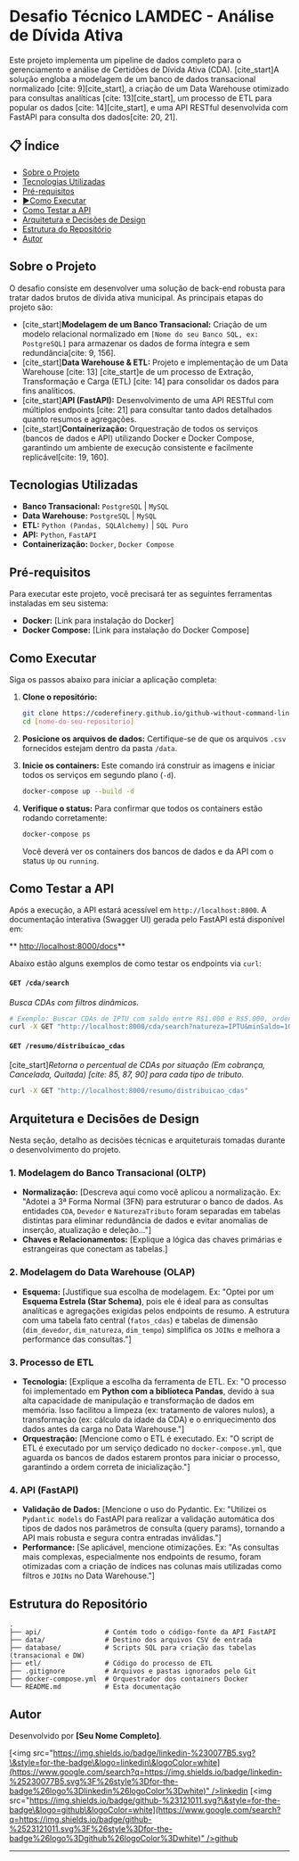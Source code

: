 # **Desafio Técnico LAMDEC - Análise de Dívida Ativa**

[](https://shields.io)

Este projeto implementa um pipeline de dados completo para o gerenciamento e análise de Certidões de Dívida Ativa (CDA). [cite\_start]A solução engloba a modelagem de um banco de dados transacional normalizado [cite: 9][cite\_start], a criação de um Data Warehouse otimizado para consultas analíticas [cite: 13][cite\_start], um processo de ETL para popular os dados [cite: 14][cite\_start], e uma API RESTful desenvolvida com FastAPI para consulta dos dados[cite: 20, 21].

## 📋 **Índice**

  * [Sobre o Projeto](https://www.google.com/search?q=%23-sobre-o-projeto)
  * [Tecnologias Utilizadas](https://www.google.com/search?q=%23-tecnologias-utilizadas)
  * [Pré-requisitos](https://www.google.com/search?q=%23-pr%C3%A9-requisitos)
  * [▶Como Executar](https://www.google.com/search?q=%23-como-executar)
  * [Como Testar a API](https://www.google.com/search?q=%23-como-testar-a-api)
  * [Arquitetura e Decisões de Design](https://www.google.com/search?q=%23%EF%B8%8F-arquitetura-e-decis%C3%B5es-de-design)
  * [Estrutura do Repositório](https://www.google.com/search?q=%23-estrutura-do-reposit%C3%B3rio)
  * [Autor](https://www.google.com/search?q=%23-autor)

##  **Sobre o Projeto**

O desafio consiste em desenvolver uma solução de back-end robusta para tratar dados brutos de dívida ativa municipal. As principais etapas do projeto são:

  * [cite\_start]**Modelagem de um Banco Transacional:** Criação de um modelo relacional normalizado em `[Nome do seu Banco SQL, ex: PostgreSQL]` para armazenar os dados de forma íntegra e sem redundância[cite: 9, 156].
  * [cite\_start]**Data Warehouse & ETL:** Projeto e implementação de um Data Warehouse [cite: 13] [cite\_start]e de um processo de Extração, Transformação e Carga (ETL) [cite: 14] para consolidar os dados para fins analíticos.
  * [cite\_start]**API (FastAPI):** Desenvolvimento de uma API RESTful com múltiplos endpoints [cite: 21] para consultar tanto dados detalhados quanto resumos e agregações.
  * [cite\_start]**Containerização:** Orquestração de todos os serviços (bancos de dados e API) utilizando Docker e Docker Compose, garantindo um ambiente de execução consistente e facilmente replicável[cite: 19, 160].

##  **Tecnologias Utilizadas**

  * **Banco Transacional:** `PostgreSQL` | `MySQL`
  * **Data Warehouse:** `PostgreSQL` | `MySQL`
  * **ETL:** `Python (Pandas, SQLAlchemy)` | `SQL Puro`
  * **API:** `Python`, `FastAPI`
  * **Containerização:** `Docker`, `Docker Compose`

##  **Pré-requisitos**

Para executar este projeto, você precisará ter as seguintes ferramentas instaladas em seu sistema:

  * **Docker:** [Link para instalação do Docker]
  * **Docker Compose:** [Link para instalação do Docker Compose]

##  **Como Executar**

Siga os passos abaixo para iniciar a aplicação completa:

1.  **Clone o repositório:**

    ```bash
    git clone https://coderefinery.github.io/github-without-command-line/doi/
    cd [nome-do-seu-repositorio]
    ```

2.  **Posicione os arquivos de dados:**
    Certifique-se de que os arquivos `.csv` fornecidos estejam dentro da pasta `/data`.

3.  **Inicie os containers:**
    Este comando irá construir as imagens e iniciar todos os serviços em segundo plano (`-d`).

    ```bash
    docker-compose up --build -d
    ```

4.  **Verifique o status:**
    Para confirmar que todos os containers estão rodando corretamente:

    ```bash
    docker-compose ps
    ```

    Você deverá ver os containers dos bancos de dados e da API com o status `Up` ou `running`.

##  **Como Testar a API**

Após a execução, a API estará acessível em `http://localhost:8000`. A documentação interativa (Swagger UI) gerada pelo FastAPI está disponível em:

** [http://localhost:8000/docs](https://www.google.com/search?q=http://localhost:8000/docs)**

Abaixo estão alguns exemplos de como testar os endpoints via `curl`:

#### `GET /cda/search`

*Busca CDAs com filtros dinâmicos.*

```bash
# Exemplo: Buscar CDAs de IPTU com saldo entre R$1.000 e R$5.000, ordenadas por ano
curl -X GET "http://localhost:8000/cda/search?natureza=IPTU&minSaldo=1000&maxSaldo=5000&sort_by=ano&sort_order=asc"
```

#### `GET /resumo/distribuicao_cdas`

[cite\_start]*Retorna o percentual de CDAs por situação (Em cobrança, Cancelada, Quitada) [cite: 85, 87, 90] para cada tipo de tributo.*

```bash
curl -X GET "http://localhost:8000/resumo/distribuicao_cdas"
```

##  **Arquitetura e Decisões de Design**

Nesta seção, detalho as decisões técnicas e arquiteturais tomadas durante o desenvolvimento do projeto.

### **1. Modelagem do Banco Transacional (OLTP)**

  * **Normalização:** [Descreva aqui como você aplicou a normalização. Ex: "Adotei a 3ª Forma Normal (3FN) para estruturar o banco de dados. As entidades `CDA`, `Devedor` e `NaturezaTributo` foram separadas em tabelas distintas para eliminar redundância de dados e evitar anomalias de inserção, atualização e deleção..."]
  * **Chaves e Relacionamentos:** [Explique a lógica das chaves primárias e estrangeiras que conectam as tabelas.]

### **2. Modelagem do Data Warehouse (OLAP)**

  * **Esquema:** [Justifique sua escolha de modelagem. Ex: "Optei por um **Esquema Estrela (Star Schema)**, pois ele é ideal para as consultas analíticas e agregações exigidas pelos endpoints de resumo. A estrutura com uma tabela fato central (`fatos_cdas`) e tabelas de dimensão (`dim_devedor`, `dim_natureza`, `dim_tempo`) simplifica os `JOINs` e melhora a performance das consultas."]

### **3. Processo de ETL**

  * **Tecnologia:** [Explique a escolha da ferramenta de ETL. Ex: "O processo foi implementado em **Python com a biblioteca Pandas**, devido à sua alta capacidade de manipulação e transformação de dados em memória. Isso facilitou a limpeza (ex: tratamento de valores nulos), a transformação (ex: cálculo da idade da CDA) e o enriquecimento dos dados antes da carga no Data Warehouse."]
  * **Orquestração:** [Mencione como o ETL é executado. Ex: "O script de ETL é executado por um serviço dedicado no `docker-compose.yml`, que aguarda os bancos de dados estarem prontos para iniciar o processo, garantindo a ordem correta de inicialização."]

### **4. API (FastAPI)**

  * **Validação de Dados:** [Mencione o uso do Pydantic. Ex: "Utilizei os `Pydantic models` do FastAPI para realizar a validação automática dos tipos de dados nos parâmetros de consulta (query params), tornando a API mais robusta e segura contra entradas inválidas."]
  * **Performance:** [Se aplicável, mencione otimizações. Ex: "As consultas mais complexas, especialmente nos endpoints de resumo, foram otimizadas com a criação de índices nas colunas mais utilizadas como filtros e `JOINs` no Data Warehouse."]

##  **Estrutura do Repositório**

```
.
├── api/                # Contém todo o código-fonte da API FastAPI
├── data/               # Destino dos arquivos CSV de entrada
├── database/           # Scripts SQL para criação das tabelas (transacional e DW)
├── etl/                # Código do processo de ETL
├── .gitignore          # Arquivos e pastas ignorados pelo Git
├── docker-compose.yml  # Orquestrador dos containers Docker
└── README.md           # Esta documentação
```

##  **Autor**

Desenvolvido por **[Seu Nome Completo]**.

[\<img src="[https://img.shields.io/badge/linkedin-%230077B5.svg?\&style=for-the-badge\&logo=linkedin\&logoColor=white](https://www.google.com/search?q=https://img.shields.io/badge/linkedin-%25230077B5.svg%3F%26style%3Dfor-the-badge%26logo%3Dlinkedin%26logoColor%3Dwhite)" /\>][linkedin][linkedin]
[\<img src="[https://img.shields.io/badge/github-%23121011.svg?\&style=for-the-badge\&logo=github\&logoColor=white](https://www.google.com/search?q=https://img.shields.io/badge/github-%2523121011.svg%3F%26style%3Dfor-the-badge%26logo%3Dgithub%26logoColor%3Dwhite)" /\>][github][github]

-----

[linkedin]: https://www.google.com/search?q=%5Bhttps://www.linkedin.com/in/%5D\(https://www.linkedin.com/in/\)%5Bseu-usuario%5D
[github]: https://www.google.com/search?q=%5Bhttps://github.com/%5D\(https://github.com/\)%5Bseu-usuario%5D